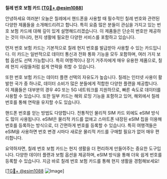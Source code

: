 **칠레 번호 보험 카드 [[TG💪+ @esim1088](https://t.me/s/esim1088)]**

안녕하세요 여러분! 오늘은 칠레에서 핸드폰을 사용할 때 필수적인 칠레 번호와 관련된 다양한 제품들을 소개해드리려고 합니다. 특히 요즘 많은 분들이 관심을 가지고 있는 번호 보험 카드에 대해 깊이 있게 설명해드리겠습니다. 이 제품들은 단순히 번호만 제공하는 것이 아니라, 현지 생활에 필요한 다양한 서비스를 포함하고 있습니다.

먼저 번호 보험 카드는 기본적으로 칠레 현지 번호를 발급받아 사용할 수 있는 카드입니다. 이 카드는 일반적으로 데이터 통신과 전화 통화 기능을 모두 포함하며, 여러 가지 보험 옵션도 선택 가능합니다. 특히 여행객이나 장기 거주자에게 매우 유용한 제품으로, 칠레 현지 사람들처럼 쉽게 연락을 취할 수 있습니다.

또한 번호 보험 카드는 데이터 플랜 선택의 자유도가 높습니다. 칠레는 인터넷 사용이 활발한 국가 중 하나로, 데이터 소비가 많은 분들에게 적합한 다양한 플랜을 제공합니다. 이 제품들은 대부분의 경우 4G 또는 5G 네트워크를 지원하므로, 빠른 속도로 데이터를 사용할 수 있습니다. 또한 일부 카드는 해외 로밍 기능을 포함하고 있어, 해외에서 칠레 번호를 통해 연락을 유지할 수도 있습니다.

핸드폰 번호를 얻는 방법도 다양합니다. 전통적인 물리적 SIM 카드 외에도 eSIM 방식도 많이 사용됩니다. eSIM은 물리적 카드를 없애고 스마트폰 내장된 eSIM 칩을 이용해 번호를 등록하는 방식으로, 더 간편하게 번호를 등록할 수 있습니다. 특히 여행객들은 eSIM을 사용하면 번호 변경 시마다 새로운 물리적 카드를 구매할 필요가 없어 매우 편리합니다.

요약하자면, 칠레 번호 보험 카드는 현지 생활을 더 편리하게 만들어주는 중요한 도구입니다. 다양한 데이터 플랜과 보험 옵션을 제공하며, eSIM 방식을 통해 더욱 쉽게 번호를 등록할 수 있습니다. 지금 바로 칠레 번호 보험 카드를 통해 현지 생활을 경험해보세요!

[[TG💪+ @esim1088](https://t.me/s/esim1088) ![Image](https://i.postimg.cc/Y0z9fWf4/image.png)]